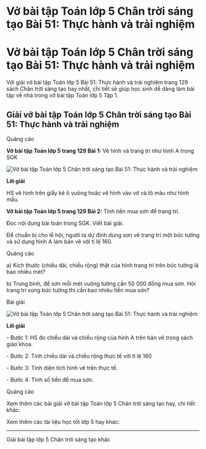 # Vở bài tập Toán lớp 5 Chân trời sáng tạo Bài 51: Thực hành và trải nghiệm

# Vở bài tập Toán lớp 5 Chân trời sáng tạo Bài 51: Thực hành và trải nghiệm

Với giải vở bài tập Toán lớp 5 Bài 51: Thực hành và trải nghiệm trang 129 sách Chân trời sáng tạo hay nhất, chi tiết sẽ giúp học sinh dễ dàng làm bài tập về nhà trong vở bài tập Toán lớp 5 Tập 1.

## Giải vở bài tập Toán lớp 5 Chân trời sáng tạo Bài 51: Thực hành và trải nghiệm

Quảng cáo

**Vở bài tập Toán lớp 5 trang 129 Bài 1:** Vẽ hình và trang trí như hình A trong SGK

![Vở bài tập Toán lớp 5 Chân trời sáng tạo Bài 51: Thực hành và trải nghiệm](https://vietjack.com/vbt-toan-5-ct/images/bai-51-thuc-hanh-va-trai-nghiem.PNG)

**Lời giải**

HS vẽ hình trên giấy kẻ ô vuông hoặc vẽ hình vào vở và tô màu như hình mẫu.

**Vở bài tập Toán lớp 5 trang 129 Bài 2:** Tính tiền mua sơn để trang trí.

Đọc nội dung bài toán trong SGK. Viết bài giải.

Để chuẩn bị cho lễ hội, người ta dự định dùng sơn vẽ trang trí một bức tường và sử dụng hình A làm bản vẽ với tỉ lệ 160.

Quảng cáo

a) Kích thước (chiều dài, chiều rộng) thật của hình trang trí trên bức tường là bao nhiêu mét?

b) Trung bình, để sơn mỗi mét vuông tường cần 50 000 đồng mua sơn. Hỏi trang trí xong bức tường thì cần bao nhiêu tiền mua sơn?

Bài giải

![Vở bài tập Toán lớp 5 Chân trời sáng tạo Bài 51: Thực hành và trải nghiệm](https://vietjack.com/vbt-toan-5-ct/images/bai-51-thuc-hanh-va-trai-nghiem-1.PNG)

**Lời giải**

\- Bước 1: HS đo chiều dài và chiều rộng của hình A trên bản vẽ trong sách giáo khoa.

\- Bước 2: Tính chiều dài và chiều rộng thực tế với tỉ lệ 160

\- Bước 3: Tính diện tích hình vẽ trên thực tế.

\- Bước 4: Tính số tiền để mua sơn.

Quảng cáo

Xem thêm các bài giải vở bài tập Toán lớp 5 Chân trời sáng tạo hay, chi tiết khác:

Xem thêm các tài liệu học tốt lớp 5 hay khác:

* * *

Giải bài tập lớp 5 Chân trời sáng tạo khác
